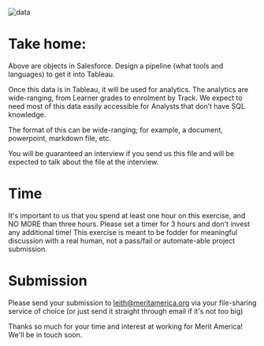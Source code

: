 ![data](https://user-images.githubusercontent.com/284832/187551955-28fafa15-a838-4ca3-9135-138e1d08f88d.png)

# Take home:

Above are objects in Salesforce. Design a pipeline (what tools and languages) to get it into Tableau.

Once this data is in Tableau, it will be used for analytics. The analytics are wide-ranging, from Learner grades to enrolment by Track. 
We expect to need most of this data easily accessible for Analysts that don’t have SQL knowledge.

The format of this can be wide-ranging; for example, a document, powerpoint, markdown file, etc. 

You will be guaranteed an interview if you send us this file and will be expected to talk about the file at the interview.

# Time

It's important to us that you spend at least one hour on this exercise, and NO MORE than three hours. Please set a timer for 3 hours and don't
invest any additional time! This exercise is meant to be fodder for meaningful discussion with a real human, not a pass/fail or automate-able
project submission.


# Submission

Please send your submission to leith@meritamerica.org via your file-sharing service of choice (or just send it straight through email if it's not too big)

Thanks so much for your time and interest at working for Merit America! We'll be in touch soon.
